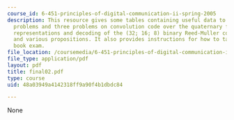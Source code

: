 ```yaml
---
course_id: 6-451-principles-of-digital-communication-ii-spring-2005
description: This resource gives some tables containing useful data to solve the given
  problems and three problems on convolution code over the quaternary field, graphical
  representations and decoding of the (32; 16; 8) binary Reed-Muller code RM(2; 5)
  and various propositions. It also provides instructions for how to take the closed
  book exam.
file_location: /coursemedia/6-451-principles-of-digital-communication-ii-spring-2005/48a03949a4142318ff9a90f4b1dbdc84_final02.pdf
file_type: application/pdf
layout: pdf
title: final02.pdf
type: course
uid: 48a03949a4142318ff9a90f4b1dbdc84

---
```

None
